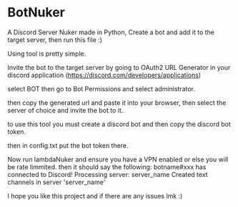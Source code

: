 # BotNuker
A Discord Server Nuker made in Python, Create a bot and add it to the target server, then run this file :)




Using tool is pretty simple.

Invite the bot to the target server by going to OAuth2 URL Generator in your discord application (https://discord.com/developers/applications)

select BOT then go to Bot Permissions and select administrator.

then copy the generated url and paste it into your browser, then select the server of choice and invite the bot to it.

to use this tool you must create a discord bot and then copy the discord bot token.

then in config.txt put the bot token there.

Now run lambdaNuker and ensure you have a VPN enabled or else you will be rate limmited.
then it should say the following:
botname#xxx has connected to Discord!
Processing server: server_name
Created text channels in server 'server_name'

I hope you like this project and if there are any issues lmk :)
